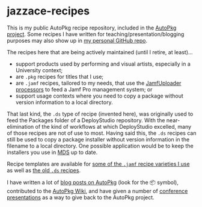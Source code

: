 jazzace-recipes
===============

This is my public AutoPkg recipe repository, included in the [AutoPkg project](https://github.com/autopkg/autopkg). Some recipes I have written for teaching/presentation/blogging purposes may also show up in [my personal GitHub repo](https://github.com/jazzace).

The recipes here that are being actively maintained (until I retire, at least)…
* support products used by performing and visual artists, especially in a University context;
* are `.pkg` recipes for titles that I use;
* are `.jamf` recipes, tailored to my needs, that use the [JamfUploader processors](https://github.com/autopkg/grahampugh-recipes/tree/main/JamfUploaderProcessors) to feed a Jamf Pro management system; or
* support usage contexts where you need to copy a package without version information to a local directory.

That last kind, the `.ds` type of recipe (invented here), was originally used to feed the Packages folder of a DeployStudio repository. With the near-elimination of the kind of workflows at which DeployStudio excelled, many of those recipes are not of use to most. Having said this, the `.ds` recipes can still be used to copy a package installer without version information in the filename to a local directory. One possible application would be to keep the installers you use in [MDS](https://twocanoes.com/products/mac/mac-deploy-stick/) up to date.

Recipe templates are available for [some of the `.jamf` recipe varieties I use](https://github.com/autopkg/jazzace-recipes/tree/master/JamfTemplates/RecipeTemplates) as well as [the old `.ds` recipes](https://github.com/autopkg/jazzace-recipes/blob/master/Template.ds.recipe).

I have written a lot of [blog posts on AutoPkg](http://maclabs.jazzace.ca/) (look for the 📦 symbol), contributed to the [AutoPkg Wiki](https://github.com/autopkg/autopkg/wiki), and have given a number of [conference presentations](https://maclabs.jazzace.ca/resources/index.html) as a way to give back to the AutoPkg project.